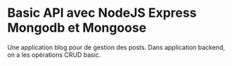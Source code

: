 # Basic API avec NodeJS Express Mongodb et Mongoose

Une application blog pour de gestion des posts.
Dans application backend, on a les opérations CRUD basic.
